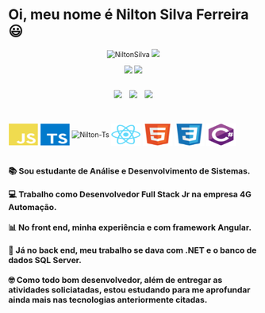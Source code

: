 <h1>Oi, meu nome é Nilton Silva Ferreira 😃</h1>

<div>
  <p align="center"><img src="https://komarev.com/ghpvc/?username=NiltonSilva&color=brightgreen&style=flat" alt="NiltonSilva" /> <img src="https://img.shields.io/badge/Dev-FullStack%20-%23b5179e"></p>
</div>

<div align="center">
  <img height="180em" src="https://github-readme-stats.vercel.app/api?username=NiltonSilva&show_icons=true&theme=dracula&include_all_commits=true"/>
  <img height="180em" src="https://github-readme-stats.vercel.app/api/top-langs/?username=NiltonSilva&layout=compact&langs_count=16&theme=dracula"/>
</div>

<br/>

<div>
  <p align='center'>
  <a href="https://www.linkedin.com/in/niltonsf/"><img src="https://img.shields.io/badge/linkedin-%230077B5.svg?&style=for-the-badge&logo=linkedin&logoColor=white"/></a>
  &ensp;
  <a href="mailto:nsfgeo@hotmail.com?subject=Olá%20Stefany"><img src="https://img.shields.io/badge/hotmail-%23D14836.svg?&style=for-the-badge&logo=hotmail&logoColor=white"/></a>
  &ensp;
  <a href="https://github.com/NiltonSilva" target="_blank"><img src=https://img.shields.io/badge/GitHub-100000?style=for-the-badge&logo=github&logoColor=white><a/>
</p>
</div>


<br/>

<div style="display: inline_block"><br>
  <img align="center" alt="Nilton-Js" height="45" width="60" src="https://raw.githubusercontent.com/devicons/devicon/master/icons/javascript/javascript-plain.svg">
  <img align="center" alt="Nilton-Ts" height="45" width="60" src="https://raw.githubusercontent.com/devicons/devicon/master/icons/typescript/typescript-plain.svg">
  <img align="center" alt="Nilton-Ts" height="45" width="60" src="https://cdn.jsdelivr.net/gh/devicons/devicon/icons/angularjs/angularjs-original.svg" /> 
  <img align="center" alt="Nilton-React" height="45" width="60" src="https://raw.githubusercontent.com/devicons/devicon/master/icons/react/react-original.svg">
  <img align="center" alt="Nilton-HTML" height="45" width="60" src="https://raw.githubusercontent.com/devicons/devicon/master/icons/html5/html5-original.svg">
  <img align="center" alt="Nilton-CSS" height="45" width="60" src="https://raw.githubusercontent.com/devicons/devicon/master/icons/css3/css3-original.svg">
  <img align="center" alt="Nilton-Csharp" height="45" width="60" src="https://raw.githubusercontent.com/devicons/devicon/master/icons/csharp/csharp-original.svg">
</div>

<br/>

<h3>
📚 Sou estudante de Análise e Desenvolvimento de Sistemas.
<br/><br/>
💻 Trabalho como Desenvolvedor Full Stack Jr na empresa 4G Automação.
<br/><br/>
📊 No front end, minha experiência e com framework Angular.
<br/><br/>
💾 Já no back end, meu trabalho se dava com .NET e o banco de dados SQL Server.
<br/><br/>
🤓 Como todo bom desenvolvedor, além de entregar as atividades soliciatadas, estou estudando para me aprofundar ainda mais nas tecnologias anteriormente citadas. 
</h3>

<div>

